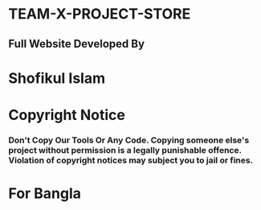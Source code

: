 # TEAM-X-PROJECT-STORE
<h2>Full Website Developed By</h2>
<h1><a href="https://www.facebook.com/S80F9KU50"></a>Shofikul Islam</a></h1>

<h1>Copyright Notice</h1>
<h3>Don't Copy Our Tools Or Any Code. Copying someone else's project without permission is a legally punishable offence. Violation of copyright notices may subject you to jail or fines.</h3>
<h1>For Bangla </h1>

